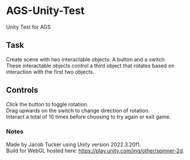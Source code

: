 # AGS-Unity-Test
 Unity Test for AGS

## Task
Create scene with two interactable objects: A button and a switch.  
These interactable objects control a third object that rotates based on interaction with the first two objects.  

## Controls 
Click the button to toggle rotation.  
Drag upwards on the switch to change direction of rotation.  
Interact a total of 10 times before choosing to try again or exit game.  

### Notes
Made by Jacob Tucker using Unity version 2022.3.20f1.  
Build for WebGL hosted here: https://play.unity.com/mg/other/spinner-2d.  
